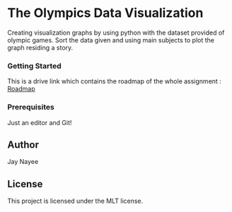 # The Olympics Data Visualization

Creating visualization graphs by using python with the dataset provided of olympic games. Sort the data given and using main subjects to plot the graph residing a story.


### Getting Started
This is a drive link which contains the roadmap of the whole assignment : [Roadmap](https://docs.google.com/document/d/1cgTGXE5zYpB-SS2sJ6eiWcTtDF38J3OqJGZlxcR_WQY/edit#)


### Prerequisites
Just an editor and Git!

## Author 
Jay Nayee

## License
This project is licensed under the MLT license.
